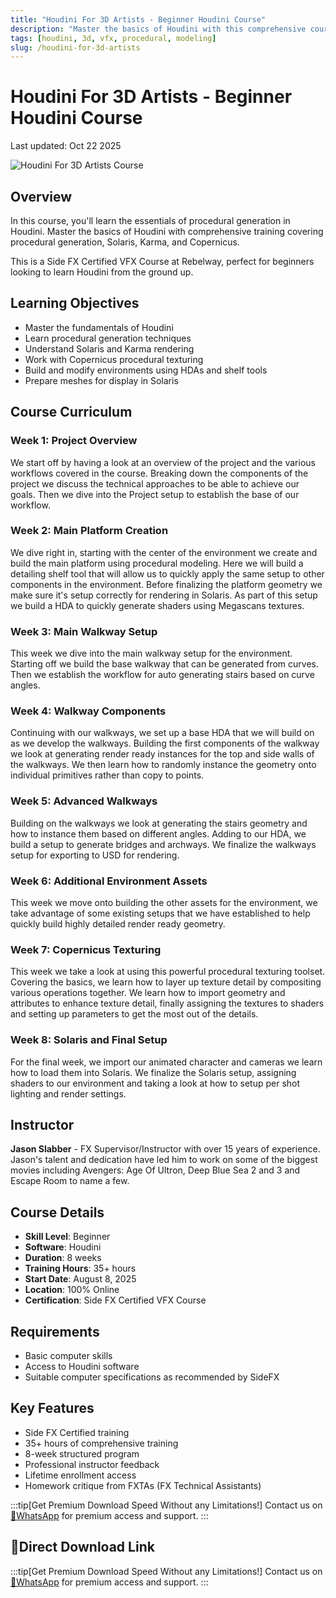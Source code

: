 ```yaml
---
title: "Houdini For 3D Artists - Beginner Houdini Course"
description: "Master the basics of Houdini with this comprehensive course covering procedural generation, Solaris, Karma, and Copernicus"
tags: [houdini, 3d, vfx, procedural, modeling]
slug: /houdini-for-3d-artists
---
```


# Houdini For 3D Artists - Beginner Houdini Course

Last updated: Oct 22 2025

![Houdini For 3D Artists Course](https://www.rebelway.net/wp-content/uploads/houdini-for-3d-artists-vfx-course.jpg.webp)

## Overview

In this course, you'll learn the essentials of procedural generation in Houdini. Master the basics of Houdini with comprehensive training covering procedural generation, Solaris, Karma, and Copernicus.

This is a Side FX Certified VFX Course at Rebelway, perfect for beginners looking to learn Houdini from the ground up.

## Learning Objectives

- Master the fundamentals of Houdini
- Learn procedural generation techniques
- Understand Solaris and Karma rendering
- Work with Copernicus procedural texturing
- Build and modify environments using HDAs and shelf tools
- Prepare meshes for display in Solaris

## Course Curriculum

### Week 1: Project Overview
We start off by having a look at an overview of the project and the various workflows covered in the course. Breaking down the components of the project we discuss the technical approaches to be able to achieve our goals. Then we dive into the Project setup to establish the base of our workflow.

### Week 2: Main Platform Creation
We dive right in, starting with the center of the environment we create and build the main platform using procedural modeling. Here we will build a detailing shelf tool that will allow us to quickly apply the same setup to other components in the environment. Before finalizing the platform geometry we make sure it's setup correctly for rendering in Solaris. As part of this setup we build a HDA to quickly generate shaders using Megascans textures.

### Week 3: Main Walkway Setup
This week we dive into the main walkway setup for the environment. Starting off we build the base walkway that can be generated from curves. Then we establish the workflow for auto generating stairs based on curve angles.

### Week 4: Walkway Components
Continuing with our walkways, we set up a base HDA that we will build on as we develop the walkways. Building the first components of the walkway we look at generating render ready instances for the top and side walls of the walkways. We then learn how to randomly instance the geometry onto individual primitives rather than copy to points.

### Week 5: Advanced Walkways
Building on the walkways we look at generating the stairs geometry and how to instance them based on different angles. Adding to our HDA, we build a setup to generate bridges and archways. We finalize the walkways setup for exporting to USD for rendering.

### Week 6: Additional Environment Assets
This week we move onto building the other assets for the environment, we take advantage of some existing setups that we have established to help quickly build highly detailed render ready geometry.

### Week 7: Copernicus Texturing
This week we take a look at using this powerful procedural texturing toolset. Covering the basics, we learn how to layer up texture detail by compositing various operations together. We learn how to import geometry and attributes to enhance texture detail, finally assigning the textures to shaders and setting up parameters to get the most out of the details.

### Week 8: Solaris and Final Setup
For the final week, we import our animated character and cameras we learn how to load them into Solaris. We finalize the Solaris setup, assigning shaders to our environment and taking a look at how to setup per shot lighting and render settings.

## Instructor

**Jason Slabber** - FX Supervisor/Instructor with over 15 years of experience. Jason's talent and dedication have led him to work on some of the biggest movies including Avengers: Age Of Ultron, Deep Blue Sea 2 and 3 and Escape Room to name a few.

## Course Details

- **Skill Level**: Beginner
- **Software**: Houdini
- **Duration**: 8 weeks
- **Training Hours**: 35+ hours
- **Start Date**: August 8, 2025
- **Location**: 100% Online
- **Certification**: Side FX Certified VFX Course

## Requirements

- Basic computer skills
- Access to Houdini software
- Suitable computer specifications as recommended by SideFX

## Key Features

- Side FX Certified training
- 35+ hours of comprehensive training
- 8-week structured program
- Professional instructor feedback
- Lifetime enrollment access
- Homework critique from FXTAs (FX Technical Assistants)

:::tip[Get Premium Download Speed Without any Limitations!]
Contact us on [💬WhatsApp](https://wa.me/+8613237610083) for premium  access and support.
:::

## 🚀Direct Download Link

:::tip[Get Premium Download Speed Without any Limitations!]
Contact us on [💬WhatsApp](https://wa.me/+8613237610083) for premium  access and support.
:::
